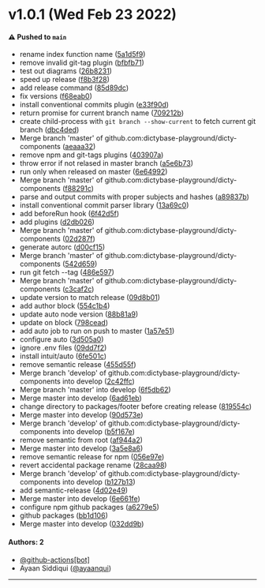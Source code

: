 # v1.0.1 (Wed Feb 23 2022)

#### ⚠️ Pushed to `main`

- rename index function name ([5a1d5f9](https://github.com/dictybase-playground/dicty-components/commit/5a1d5f9048019889617e9ab8c68883a89a4dc48e))
- remove invalid git-tag plugin ([bfbfb71](https://github.com/dictybase-playground/dicty-components/commit/bfbfb71e73e43dee763dc8fdf6974f538576d68d))
- test out diagrams ([26b8231](https://github.com/dictybase-playground/dicty-components/commit/26b823165722ba49792d5b25762f89bf8ed642b3))
- speed up release ([f8b3f28](https://github.com/dictybase-playground/dicty-components/commit/f8b3f28b6d37d44fa6e56cce65ba0c7328e67633))
- add release command ([85d89dc](https://github.com/dictybase-playground/dicty-components/commit/85d89dc7d80381a191a035c00ce60aaad8509f99))
- fix versions ([f68eab0](https://github.com/dictybase-playground/dicty-components/commit/f68eab050dff31f36e6c14a02a5e49864abdd859))
- install conventional commits plugin ([e33f90d](https://github.com/dictybase-playground/dicty-components/commit/e33f90d5c6bcf7f7bef2b87ad32233aa7b0ae8ac))
- return promise for current branch name ([709212b](https://github.com/dictybase-playground/dicty-components/commit/709212bdbed0b6418f169962c9a757055c92ec8e))
- create child-process with `git branch --show-current` to fetch current git branch ([dbc4ded](https://github.com/dictybase-playground/dicty-components/commit/dbc4dedce267d52515399dc606470d0ea973f74d))
- Merge branch 'master' of github.com:dictybase-playground/dicty-components ([aeaaa32](https://github.com/dictybase-playground/dicty-components/commit/aeaaa32b90851d6ce4a2d8deca4d45499a3cc778))
- remove npm and git-tags plugins ([403907a](https://github.com/dictybase-playground/dicty-components/commit/403907af5360faab63f688266b2345e107d3c9ed))
- throw error if not relased in master branch ([a5e6b73](https://github.com/dictybase-playground/dicty-components/commit/a5e6b7318a862f489c79eb4a1d80eabe225a37f8))
- run only when released on master ([6e64992](https://github.com/dictybase-playground/dicty-components/commit/6e64992eeb520bc564ca4dc7c78676cc9dfea93f))
- Merge branch 'master' of github.com:dictybase-playground/dicty-components ([f88291c](https://github.com/dictybase-playground/dicty-components/commit/f88291c24705e820f0cb5d16813ad859cbb3ebee))
- parse and output commits with proper subjects and hashes ([a89837b](https://github.com/dictybase-playground/dicty-components/commit/a89837bad8bca6309e347dd7aebc9aeb22affe8e))
- install conventional commit parser library ([13a69c0](https://github.com/dictybase-playground/dicty-components/commit/13a69c0a9359f43e0b62385be84b37f1c289b6bd))
- add beforeRun hook ([6f42d5f](https://github.com/dictybase-playground/dicty-components/commit/6f42d5f8bffcfc88db17fd70bde624e2b2028ec9))
- add plugins ([d2db026](https://github.com/dictybase-playground/dicty-components/commit/d2db026721ef135af8a5006e3298da56b477e788))
- Merge branch 'master' of github.com:dictybase-playground/dicty-components ([02d287f](https://github.com/dictybase-playground/dicty-components/commit/02d287fc925803a338b2353bf17555bd3a30dbab))
- generate autorc ([d00cf15](https://github.com/dictybase-playground/dicty-components/commit/d00cf15d3950ad2fd25162b2d98ee6b286af784f))
- Merge branch 'master' of github.com:dictybase-playground/dicty-components ([542d659](https://github.com/dictybase-playground/dicty-components/commit/542d659651018971b32c1f418ef3dd8763950286))
- run git fetch --tag ([486e597](https://github.com/dictybase-playground/dicty-components/commit/486e597fe0f6860faf94b631dcdb4541c0223224))
- Merge branch 'master' of github.com:dictybase-playground/dicty-components ([c3caf2c](https://github.com/dictybase-playground/dicty-components/commit/c3caf2c19c55bf23c516d139a2f4301d86c719ce))
- update version to match release ([09d8b01](https://github.com/dictybase-playground/dicty-components/commit/09d8b01f5d869439eb59f3625e6e858281e8c781))
- add author block ([554c1b4](https://github.com/dictybase-playground/dicty-components/commit/554c1b4651bf938a7fb21f40d2004fcda9e993a8))
- update auto node version ([88b81a9](https://github.com/dictybase-playground/dicty-components/commit/88b81a92587dfb5622cbd0d3a9428d3b3421eaf9))
- update on block ([798cead](https://github.com/dictybase-playground/dicty-components/commit/798cead34baadd5e8cde4896b36b8e08bb0d235e))
- add auto job to run on push to master ([1a57e51](https://github.com/dictybase-playground/dicty-components/commit/1a57e5118e46ac0750c80baca7dfe46cdf14e3ab))
- configure auto ([3d505a0](https://github.com/dictybase-playground/dicty-components/commit/3d505a012e23edcd6ba6a9dcac0b978e66649c1e))
- ignore .env files ([09dd7f2](https://github.com/dictybase-playground/dicty-components/commit/09dd7f28a0581f27d9331cb564b559e4aabbb2d5))
- install intuit/auto ([6fe501c](https://github.com/dictybase-playground/dicty-components/commit/6fe501c813c4f5c7f9de97e93d92848394e2119c))
- remove semantic release ([455d55f](https://github.com/dictybase-playground/dicty-components/commit/455d55fa5bed9adced45ea286187b32068c330ca))
- Merge branch 'develop' of github.com:dictybase-playground/dicty-components into develop ([2c42ffc](https://github.com/dictybase-playground/dicty-components/commit/2c42ffcb51571c4d8662dc2e22ca77267773221e))
- Merge branch 'master' into develop ([6f5db62](https://github.com/dictybase-playground/dicty-components/commit/6f5db622f100b0ec0f44e7b35677908ffc88fd0d))
- Merge master into develop ([6ad61eb](https://github.com/dictybase-playground/dicty-components/commit/6ad61eb3a3f579f568165badc97fabd133825e93))
- change directory to packages/footer before creating release ([819554c](https://github.com/dictybase-playground/dicty-components/commit/819554ceff5ec20c66105d211bb7e964ab2453b0))
- Merge master into develop ([90d573e](https://github.com/dictybase-playground/dicty-components/commit/90d573e0ab3c216db8fff4e038b2b2020339b324))
- Merge branch 'develop' of github.com:dictybase-playground/dicty-components into develop ([b5f167e](https://github.com/dictybase-playground/dicty-components/commit/b5f167ee5629577e47cf1f96c4043697471bd067))
- remove semantic from root ([af944a2](https://github.com/dictybase-playground/dicty-components/commit/af944a24c1f32e5b789538992bc6ce57a8391cc6))
- Merge master into develop ([3a5e8a6](https://github.com/dictybase-playground/dicty-components/commit/3a5e8a6d73094ee6a69457c56eddcb2580f1ac9e))
- remove semantic release for npm ([056e97e](https://github.com/dictybase-playground/dicty-components/commit/056e97e99b485c14a8e471373e738f282ba9117b))
- revert accidental package rename ([28caa98](https://github.com/dictybase-playground/dicty-components/commit/28caa9839e9a7dd5aecfbced419aa93f96019aaf))
- Merge branch 'develop' of github.com:dictybase-playground/dicty-components into develop ([b127b13](https://github.com/dictybase-playground/dicty-components/commit/b127b136939d501091618e354b382d1e609e1c66))
- add semantic-release ([4d02e49](https://github.com/dictybase-playground/dicty-components/commit/4d02e494d2179638e8d92348399a12865ebd8539))
- Merge master into develop ([6e661fe](https://github.com/dictybase-playground/dicty-components/commit/6e661fee8043b20b1bf34e073fa1750fefa4eb65))
- configure npm github packages ([a6279e5](https://github.com/dictybase-playground/dicty-components/commit/a6279e5878ca94c1d69e938fe541e612d6edd2d1))
- github packages ([bb1d106](https://github.com/dictybase-playground/dicty-components/commit/bb1d1061902ac128565639154c9c00118463f605))
- Merge master into develop ([032dd9b](https://github.com/dictybase-playground/dicty-components/commit/032dd9b3d8e64637345196cd9e1819a07e8a5a18))

#### Authors: 2

- [@github-actions[bot]](https://github.com/github-actions[bot])
- Ayaan Siddiqui ([@ayaanqui](https://github.com/ayaanqui))

---

